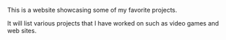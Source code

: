This is a website showcasing some of my favorite projects.

It will list various projects that I have worked on such as video games and web sites.
